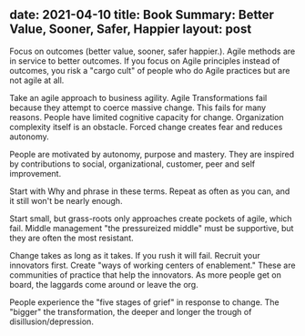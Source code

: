 date: 2021-04-10
title: Book Summary: Better Value, Sooner, Safer, Happier
layout: post
---

Focus on outcomes (better value, sooner, safer happier.). Agile methods are in service to better outcomes. If you focus on Agile principles instead of outcomes, you risk a "cargo cult" of people who do Agile practices but are not agile at all.

Take an agile approach to business agility. Agile Transformations fail because they attempt to coerce massive change. This fails for many reasons. People have limited cognitive capacity for change. Organization complexity itself is an obstacle. Forced change creates fear and reduces autonomy.

People are motivated by autonomy, purpose and mastery. They are inspired by contributions to social, organizational, customer, peer and self improvement.

Start with Why and phrase in these terms. Repeat as often as you can, and it still won't be nearly enough.

Start small, but grass-roots only approaches create pockets of agile, which fail. Middle management "the pressureized middle" must be supportive, but they are often the most resistant.

Change takes as long as it takes. If you rush it will fail. Recruit your innovators first. Create "ways of working centers of enablement." These are communities of practice that help the innovators. As more people get on board, the laggards come around or leave the org.

People experience the "five stages of grief" in response to change. The "bigger" the transformation, the deeper and longer the trough of disillusion/depression.
